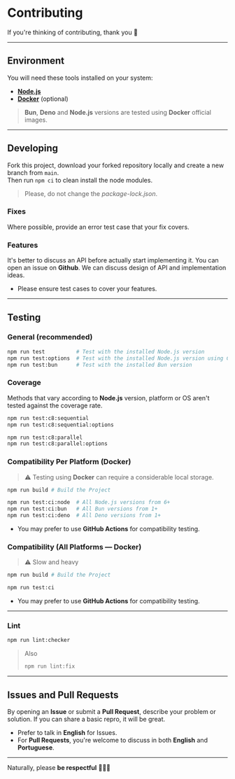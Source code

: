 # Contributing

If you're thinking of contributing, thank you 🎉

---

## Environment

You will need these tools installed on your system:

- [**Node.js**](https://nodejs.org/pt-br/download/current)
- [**Docker**](https://www.docker.com/products/docker-desktop/) (optional)

> **Bun**, **Deno** and **Node.js** versions are tested using **Docker** official images.

---

## Developing

Fork this project, download your forked repository locally and create a new branch from `main`.  
Then run `npm ci` to clean install the node modules.

> Please, do not change the _package-lock.json_.

### Fixes

Where possible, provide an error test case that your fix covers.

### Features

It's better to discuss an API before actually start implementing it. You can open an issue on **Github**.
We can discuss design of API and implementation ideas.

- Please ensure test cases to cover your features.

---

## Testing

### General (recommended)

```sh
npm run test          # Test with the installed Node.js version
npm run test:options  # Test with the installed Node.js version using CLI options
npm run test:bun      # Test with the installed Bun version
```

### Coverage

Methods that vary according to **Node.js** version, platform or OS aren't tested against the coverage rate.

```sh
npm run test:c8:sequential
npm run test:c8:sequential:options
```

```sh
npm run test:c8:parallel
npm run test:c8:parallel:options
```

### Compatibility Per Platform (Docker)

> ⚠️ Testing using **Docker** can require a considerable local storage.

```sh
npm run build # Build the Project
```

```sh
npm run test:ci:node  # All Node.js versions from 6+
npm run test:ci:bun   # All Bun versions from 1+
npm run test:ci:deno  # All Deno versions from 1+
```

- You may prefer to use **GitHub Actions** for compatibility testing.

### Compatibility (All Platforms — Docker)

> ⚠️ Slow and heavy

```sh
npm run build # Build the Project
```

```sh
npm run test:ci
```

- You may prefer to use **GitHub Actions** for compatibility testing.

---

### Lint

```sh
npm run lint:checker
```

> Also
>
> ```sh
> npm run lint:fix
> ```

---

## Issues and Pull Requests

By opening an **Issue** or submit a **Pull Request**, describe your problem or solution. If you can share a basic repro, it will be great.

- Prefer to talk in **English** for Issues.
- For **Pull Requests**, you're welcome to discuss in both **English** and **Portuguese**.

---

Naturally, please **be respectful** 🙋🏻‍♂️
